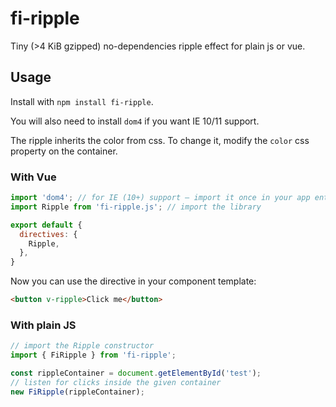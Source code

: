 # fi-ripple

Tiny (>4 KiB gzipped) no-dependencies ripple effect for plain js or vue.

## Usage

Install with `npm install fi-ripple`.

You will also need to install `dom4` if you want IE 10/11 support.

The ripple inherits the color from css. To change it, modify the `color` css property on the container.

### With Vue

```js
import 'dom4'; // for IE (10+) support – import it once in your app entry
import Ripple from 'fi-ripple.js'; // import the library

export default {
  directives: {
    Ripple,
  },
}
```

Now you can use the directive in your component template:

```html
<button v-ripple>Click me</button>
```

### With plain JS

```js
// import the Ripple constructor
import { FiRipple } from 'fi-ripple';

const rippleContainer = document.getElementById('test');
// listen for clicks inside the given container
new FiRipple(rippleContainer);
```

